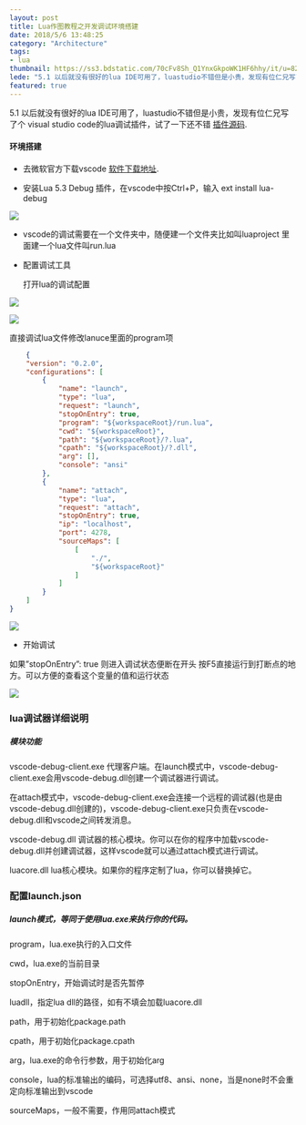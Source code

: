 ```yaml
---
layout: post
title: Lua作图教程之开发调试环境搭建
date: 2018/5/6 13:48:25
category: "Architecture"
tags: 
- lua
thumbnail: https://ss3.bdstatic.com/70cFv8Sh_Q1YnxGkpoWK1HF6hhy/it/u=829145208,2259923787&fm=27&gp=0.jpg
lede: "5.1 以后就没有很好的lua IDE可用了，luastudio不错但是小贵，发现有位仁兄写了个 visual studio code的lua调试插件，试了一下还不错!"
featured: true
---
```


5.1 以后就没有很好的lua IDE可用了，luastudio不错但是小贵，发现有位仁兄写了个 visual studio code的lua调试插件，试了一下还不错 [插件源码](https://github.com/actboy168/vscode-lua-debug).

<!--more-->

#### 环境搭建

- 去微软官方下载vscode [软件下载地址](https://code.visualstudio.com/).

- 安装Lua 5.3 Debug 插件，在vscode中按Ctrl+P，输入 ext install lua-debug 

![](https://img-blog.csdn.net/20161104010436388)

- vscode的调试需要在一个文件夹中，随便建一个文件夹比如叫luaproject 里面建一个lua文件叫run.lua
- 配置调试工具 

    打开lua的调试配置 

![](https://img-blog.csdn.net/20161104010854688)

![](https://img-blog.csdn.net/20161104010908407)

直接调试lua文件修改lanuce里面的program项

```json
    {
    "version": "0.2.0",
    "configurations": [
        {
            "name": "launch",
            "type": "lua",
            "request": "launch",
            "stopOnEntry": true,
            "program": "${workspaceRoot}/run.lua",
            "cwd": "${workspaceRoot}",
            "path": "${workspaceRoot}/?.lua",
            "cpath": "${workspaceRoot}/?.dll",
            "arg": [],
            "console": "ansi"
        },
        {
            "name": "attach",
            "type": "lua",
            "request": "attach",
            "stopOnEntry": true,
            "ip": "localhost",
            "port": 4278,
            "sourceMaps": [
                [
                    "./",
                    "${workspaceRoot}"
                ]
            ]
        }
    ]
}
```
![](https://img-blog.csdn.net/20161104011657300)


- 开始调试 

如果”stopOnEntry”: true 则进入调试状态便断在开头 按F5直接运行到打断点的地方。可以方便的查看这个变量的值和运行状态 

![](https://img-blog.csdn.net/20161104011855937)

### lua调试器详细说明

##### 模块功能

vscode-debug-client.exe 代理客户端。在launch模式中，vscode-debug-client.exe会用vscode-debug.dll创建一个调试器进行调试。

在attach模式中，vscode-debug-client.exe会连接一个远程的调试器(也是由vscode-debug.dll创建的)，vscode-debug-client.exe只负责在vscode-debug.dll和vscode之间转发消息。

vscode-debug.dll 调试器的核心模块。你可以在你的程序中加载vscode-debug.dll并创建调试器，这样vscode就可以通过attach模式进行调试。

luacore.dll lua核心模块。如果你的程序定制了lua，你可以替换掉它。

### 配置launch.json

##### launch模式，等同于使用lua.exe来执行你的代码。

program，lua.exe执行的入口文件

cwd，lua.exe的当前目录

stopOnEntry，开始调试时是否先暂停

luadll，指定lua dll的路径，如有不填会加载luacore.dll

path，用于初始化package.path

cpath，用于初始化package.cpath

arg，lua.exe的命令行参数，用于初始化arg

console，lua的标准输出的编码，可选择utf8、ansi、none，当是none时不会重定向标准输出到vscode

sourceMaps，一般不需要，作用同attach模式